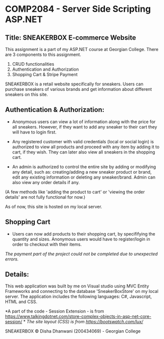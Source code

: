 # COMP2084 - Server Side Scripting ASP.NET

## Title: SNEAKERBOX E-commerce Website

This assignment is a part of my ASP.NET course at Georgian College. There are 3 components to this assignment. 
1. CRUD functionalities
2. Authentication and Authorization
3. Shopping Cart & Stripe Payment

SNEAKERBOX is a retail website specifically for sneakers. Users can purchase sneakers of various brands and get information about different sneakers on this site.

## Authentication & Authorization:

  - Anonymous users can view a lot of information along with the price for all sneakers. However, if they want to add any sneaker to their cart they will have to login first.

  - Any registered customer with valid credentials (local or social login) is authorized to view all products and proceed with any item by adding it to cart, if they wish. They can later also view all sneakers in the shopping cart.

  - An admin is authorized to control the entire site by adding or modifying any detail, such as: creating/adding a new sneaker product or brand, edit any existing information or deleting any sneaker/brand. Admin can also view any order details if any.

(A few methods like 'adding the product to cart' or 'viewing the order details' are not fully functional for now.)

As of now, this site is hosted on my local server. 

## Shopping Cart

- Users can now add products to their shopping cart, by specififying the quantity and sizes. Anonymous users would have to register/login in order to checkout with their items.

*The payment part of the project could not be completed due to unexpected errors.*

## Details:
This web application was built by me on Visual studio using MVC Entity Frameworks and connecting to the database 'SneakerBoxStore' on my local server.
The application includes the following languages: C#, Javascript, HTML and CSS.

*A part of the code - Session Extension - is from https://www.talkingdotnet.com/store-complex-objects-in-asp-net-core-session/ *
*The site layout (CSS) is from https://bootswatch.com/lux/*

SNEAKERBOX © Disha Dhanwani (200434069) - Georgian College
